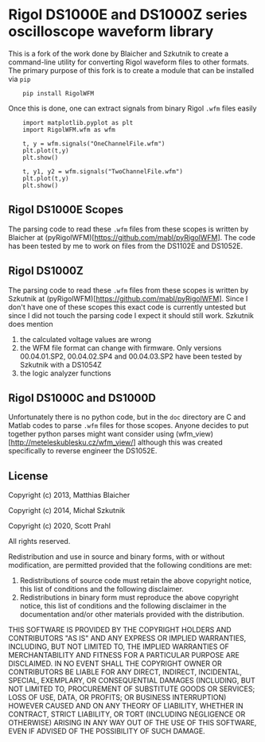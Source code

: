 # Rigol DS1000E and DS1000Z series oscilloscope waveform library

This is a fork of the work done by Blaicher and Szkutnik to create a command-line utility for converting Rigol waveform files to other formats.  The primary purpose of this fork is to create a module that can be installed via `pip`
```
    pip install RigolWFM
```

Once this is done, one can extract signals from binary Rigol `.wfm` files easily
```
    import matplotlib.pyplot as plt
    import RigolWFM.wfm as wfm
    
    t, y = wfm.signals("OneChannelFile.wfm")
    plt.plot(t,y)
    plt.show()
    
    t, y1, y2 = wfm.signals("TwoChannelFile.wfm")
    plt.plot(t,y)
    plt.show()
```

## Rigol DS1000E Scopes

The parsing code to read these `.wfm` files from these scopes is written by Blaicher at (pyRigolWFM)[https://github.com/mabl/pyRigolWFM].  The code has been tested by me to work on files from the DS1102E and DS1052E.

## Rigol DS1000Z

The parsing code to read these `.wfm` files from these scopes is written by Szkutnik at (pyRigolWFM)[https://github.com/mabl/pyRigolWFM].  Since I don't have one of these scopes this exact code is currently untested but since I did not touch the parsing code I expect it should still work. Szkutnik does mention

1. the calculated voltage values are wrong
2. the WFM file format can change with firmware.  Only versions 00.04.01.SP2, 00.04.02.SP4 and 00.04.03.SP2 have been tested by Szkutnik with a DS1054Z
3. the logic analyzer functions

## Rigol DS1000C and DS1000D

Unfortunately there is no python code, but in the `doc` directory are C and Matlab codes to parse `.wfm` files for those scopes.  Anyone decides to put together python parses might want consider using (wfm_view)[http://meteleskublesku.cz/wfm_view/] although this was created specifically to reverse engineer the DS1052E.

## License
    
Copyright (c) 2013, Matthias Blaicher

Copyright (c) 2014, Michał Szkutnik

Copyright (c) 2020, Scott Prahl

All rights reserved.

Redistribution and use in source and binary forms, with or without
modification, are permitted provided that the following conditions are met: 

1. Redistributions of source code must retain the above copyright notice, this
  list of conditions and the following disclaimer. 
2. Redistributions in binary form must reproduce the above copyright notice,
  this list of conditions and the following disclaimer in the documentation
  and/or other materials provided with the distribution. 

THIS SOFTWARE IS PROVIDED BY THE COPYRIGHT HOLDERS AND CONTRIBUTORS "AS IS" AND
ANY EXPRESS OR IMPLIED WARRANTIES, INCLUDING, BUT NOT LIMITED TO, THE IMPLIED
WARRANTIES OF MERCHANTABILITY AND FITNESS FOR A PARTICULAR PURPOSE ARE
DISCLAIMED. IN NO EVENT SHALL THE COPYRIGHT OWNER OR CONTRIBUTORS BE LIABLE FOR
ANY DIRECT, INDIRECT, INCIDENTAL, SPECIAL, EXEMPLARY, OR CONSEQUENTIAL DAMAGES
(INCLUDING, BUT NOT LIMITED TO, PROCUREMENT OF SUBSTITUTE GOODS OR SERVICES;
LOSS OF USE, DATA, OR PROFITS; OR BUSINESS INTERRUPTION) HOWEVER CAUSED AND
ON ANY THEORY OF LIABILITY, WHETHER IN CONTRACT, STRICT LIABILITY, OR TORT
(INCLUDING NEGLIGENCE OR OTHERWISE) ARISING IN ANY WAY OUT OF THE USE OF THIS
SOFTWARE, EVEN IF ADVISED OF THE POSSIBILITY OF SUCH DAMAGE.
